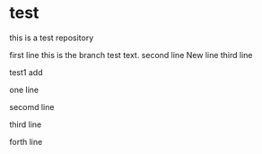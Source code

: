 # test
this is a test repository

first line
this is the branch test text.
second line 
New line
third line

test1 add

one line

secomd line

third line

forth line
